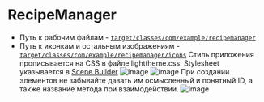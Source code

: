 # RecipeManager
- Путь к рабочим файлам - [`target/classes/com/example/recipemanager`](https://github.com/smoothie-ws/RecipeManager/tree/main/target/classes/com/example/recipemanager)
- Путь к иконкам и остальным изображениям - [`target/classes/com/example/recipemanager/icons`](https://github.com/smoothie-ws/RecipeManager/tree/main/target/classes/com/example/recipemanager/icons)
Стиль приложения прописывается на CSS в файле lighttheme.css. Stylesheet указывается в [Scene Builder](https://gluonhq.com/products/scene-builder/)
![image](https://github.com/smoothie-ws/RecipeManager/assets/94678991/ade2aeb2-810f-4f76-8052-5a062453830f)
![image](https://github.com/smoothie-ws/RecipeManager/assets/94678991/24932b97-9949-4b7e-bee4-082d62cc10cf)
При создании элементов не забывайте давать им осмысленный и понятный ID, а также название метода при взаимодействии.
![image](https://github.com/smoothie-ws/RecipeManager/assets/94678991/d40d99a2-d3a1-4ee7-bd1e-95d39bfddcac)

